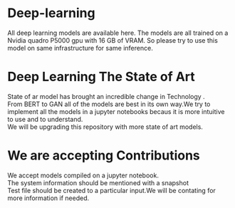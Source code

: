 # Deep-learning
All deep learning models are available here.
The models are all trained on a Nvidia quadro P5000 gpu with 16 GB of VRAM.
So please try to use this model on same infrastructure for same inference.

# Deep Learning The State of Art
State of ar model has brought an incredible change in Technology .<br>
From BERT to GAN all of the models are best in its own way.We try to implement all the models in a jupyter notebooks becaus it is more intuitive to use and to understand.<br>
We will be upgrading this repository with more state of art models.

# We are accepting Contributions
We accept models compiled on a jupyter notebook.<br>
The system information should be mentioned with a snapshot<br>
Test file should be created to a particular input.We will be contating for more information if needed.<br>
